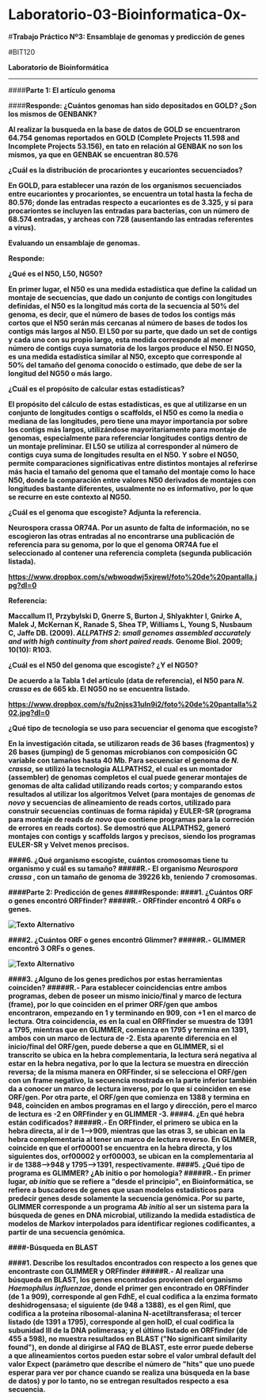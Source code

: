 # Laboratorio-03-Bioinformatica-0x-
#<strong>Trabajo Práctico Nº3: Ensamblaje de genomas y predicción de genes</strong>

#BIT120

__Laboratorio de Bioinformática__


                                                                                            
---

####<strong>Parte 1: El artículo genoma</strong>

####<strong>Responde:
__¿Cuántos genomas han sido depositados en GOLD? ¿Son los mismos de GENBANK?__

Al realizar la busqueda en la base de datos de GOLD se encuentraron 64.754 genomas reportados en GOLD (Complete Projects 11.598 and Incomplete Projects 53.156), en tato en relación al GENBAK no son los mismos, ya que en GENBAK se encuentran 80.576

__¿Cuál es la distribución de procariontes y eucariontes secuenciados?__

En GOLD, para establecer una razón de los organismos secuenciados entre eucariontes y procariontes, se encuentra un total hasta la fecha de  80.576; donde las entradas respecto a eucariontes es de 3.325, y si para procariontes se incluyen las entradas para bacterias, con un número de 68.574 entradas, y archeas con 728 (ausentando las entradas referentes a virus).

__Evaluando un ensamblaje de genomas.__

__Responde:__

__¿Qué es el N50, L50, NG50?__

En primer lugar, el N50 es una medida estadística que define la calidad un montaje de secuencias, que dado un conjunto de contigs con longitudes definidas, el N50 es la longitud más corta de la secuencia al 50% del genoma, es decir, que el número de bases de todos los contigs más cortos que el N50 serán más cercanas al número de bases de todos los contigs más largos al N50. El L50 por su parte, que dado un set de contigs y cada uno con su propio largo, esta medida corresponde al menor número de contigs cuya sumatoria de los largos produce el N50. El NG50, es una medida estadística similar al N50, excepto que corresponde al 50% del tamaño del genoma conocido o estimado, que debe de ser la longitud del NG50 o más largo. 

__¿Cuál es el propósito de calcular estas estadísticas?__

El propósito del cálculo de estas estadísticas, es que al utilizarse en un conjunto de longitudes contigs o scaffolds, el N50 es como la media o mediana de las longitudes, pero tiene una mayor importancia por sobre los contigs más largos, utilizándose mayoritariamente para montaje de genomas, especialmente para referenciar longitudes contigs dentro de un montaje preliminar. El L50 se utiliza al corresponder al número de contigs cuya suma de longitudes resulta en el N50. Y sobre el NG50, permite comparaciones significativas entre distintos montajes al referirse más hacia el tamaño del genoma que el tamaño del montaje como lo hace N50, donde la comparación entre valores N50 derivados de montajes con longitudes bastante diferentes, usualmente no es informativo, por lo que se recurre en este contexto al NG50.

__¿Cuál es el genoma que escogiste? Adjunta la referencia.__

 Neurospora crassa </em> OR74A. Por un asunto de falta de información, no se escogieron las otras entradas al no encontrarse una publicación de referencia para su genoma, por lo que el genoma OR74A fue el seleccionado al contener una referencia completa (segunda publicación listada).

https://www.dropbox.com/s/wbwoqdwj5xjrewl/foto%20de%20pantalla.jpg?dl=0

__Referencia:__

Maccallum I1, Przybylski D, Gnerre S, Burton J, Shlyakhter I, Gnirke A, Malek J, McKernan K, Ranade S, Shea TP, Williams L, Young S, Nusbaum C, Jaffe DB. (2009). <em>ALLPATHS 2: small genomes assembled accurately and with high continuity from short paired reads.</em> Genome Biol. 2009; 10(10): R103. 

__¿Cuál es el N50 del genoma que escogiste? ¿Y el NG50?__

De acuerdo a la Tabla 1 del artículo (data de referencia), el N50 para <em> N. crassa </em> es de 665 kb. El NG50 no se encuentra listado.

https://www.dropbox.com/s/fu2njss31uln9i2/foto%20de%20pantalla%202.jpg?dl=0

¿Qué tipo de tecnología se uso para secuenciar el genoma que escogiste?

En la investigación citada, se utilizaron reads de 36 bases (fragmentos) y 26 bases (jumping) de 5 genomas microbianos con composición GC variable con tamaños hasta 40 Mb. Para secuenciar el genoma de <em>N. crassa</em>, se utilizó la tecnologia ALLPATHS2, el cual es un montador (assembler) de genomas completos el cual puede generar montajes de genomas de alta calidad utilizando reads cortos; y comparando estos resultados al utilizar los algoritmos Velvet (para montajes de genomas <em> de novo </em> y secuencias de alineamiento de reads cortos, utilizado para construir secuencias continuas de forma rápida) y EULER-SR (programa para montaje de reads <em> de novo </em> que contiene programas para la correción de errores en reads cortos). Se demostró que ALLPATHS2, generó montajes con contigs y scaffolds largos y precisos, siendo los programas EULER-SR y Velvet menos precisos.

####6. ¿Qué organismo escogiste, cuántos cromosomas tiene tu organismo y cuál es su tamaño?
#####R.- El organismo <em> Neurospora crassa </em>, con un tamaño de genoma de 39226 kb, teniendo 7 cromosomas. 

####<strong>Parte 2: Predicción de genes
####<strong>Responde:
####1.	¿Cuántos ORF o genes encontró ORFfinder?
#####R.- ORFfinder encontró 4 ORFs o genes.

![Texto Alternativo](http://i.imgur.com/rdcC6Bu.png)

####2.	¿Cuántos ORF o genes encontró Glimmer?
#####R.- GLIMMER encontró 3 ORFs o genes.

![Texto Alternativo](http://i.imgur.com/D6dsL9U.png)

####3.	¿Alguno de los genes predichos por estas herramientas coinciden?
#####R.- Para establecer coincidencias entre ambos programas, deben de poseer un mismo inicio/final y marco de lectura (frame), por lo que coinciden en el primer ORF/gen que ambos encontraron, empezando en 1 y terminando en 909, con +1 en el marco de lectura. Otra coincidencia, es en la cual en ORFfinder se muestra de 1391 a 1795, mientras que en GLIMMER, comienza en 1795 y termina en 1391, ambos con un marco de lectura de -2. Esta aparente diferencia en el inicio/final del ORF/gen, puede deberse a que en GLIMMER, si el transcrito se ubica en la hebra complementaria, la lectura será negativa al estar en la hebra negativa, por lo que la lectura se muestra en dirección reversa; de la misma manera en ORFfinder, si se selecciona el ORF/gen con un frame negativo, la secuencia mostrada en la parte inferior también da a conocer un marco de lectura inverso, por lo que sí coinciden en ese ORF/gen. Por otra parte, el ORF/gen que comienza en 1388 y termina en 948, coinciden en ambos programas en el largo y dirección, pero el marco de lectura es -2 en ORFfinder y en GLIMMER -3.
####4.	¿En qué hebra están codificados?
#####R.- En ORFfinder, el primero se ubica en la hebra directa, al ir de 1-->909, mientras que las otras 3, se ubican en la hebra complementaria al tener un marco de lectura reverso. En GLIMMER, coincide en que el orf00001 se encuentra en la hebra directa, y los siguientes dos, orf00002 y orf00003, se ubican en la complementaria al ir de 1388-->948 y 1795-->1391, respectivamente.
####5. ¿Qué tipo de programa es GLIMMER? ¿Ab initio o por homología?
#####R.- En primer lugar, <em> ab initio </em> que se refiere a "desde el principio", en Bioinformática, se refiere a buscadores de genes que usan modelos estadísticos para predecir genes desde solamente la secuencia genómica. Por su parte, GLIMMER corresponde a un programa <em> Ab initio </em> al ser un sistema para la búsqueda de genes en DNA microbial, utilizando la medida estadística de modelos de Markov interpolados para identificar regiones codificantes, a partir de una secuencia genómica.

####<strong>-Búsqueda en BLAST</strong>

####1.	Describe los resultados encontrados con respecto a los genes que encontraste con GLIMMER y ORFfinder
#####R.- Al realizar una búsqueda en BLAST, los genes encontrados provienen del organismo <em>Haemophilus influenzae</em>, donde el primer gen encontrado en ORFfinder (de 1 a 909), corresponde al gen FdhE, el cual codifica a la enzima formato deshidrogensasa; el siguiente (de 948 a 1388), es el gen Riml, que codifica a la proteína ribosomal-alanina N-acetiltransferasa; el tercer listado (de 1391 a 1795), corresponde al gen holD, el cual codifica la subunidad III de la DNA polimerasa; y el último listado en ORFfinder (de 455 a 598), no muestra resultados en BLAST ("No significant similarity found"), en donde al dirigirse al FAQ de BLAST, este error puede deberse a que alineamientos cortos pueden estar sobre el valor umbral default del valor Expect (parámetro que describe el número de "hits" que uno puede esperar para ver por chance cuando se realiza una búsqueda en la base de datos) y por lo tanto, no se entregan resultados respecto a esa secuencia.
